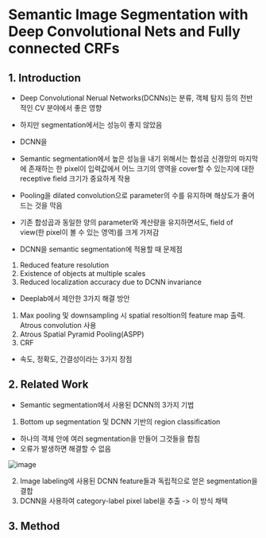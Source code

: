 # Semantic Image Segmentation with Deep Convolutional Nets and Fully connected CRFs

## 1. Introduction

- Deep Convolutional Nerual Networks(DCNNs)는 분류, 객체 탐지 등의 전반적인 CV 분야에서 좋은 영향
- 하지만 segmentation에서는 성능이 좋지 않았음
- DCNN을 

- Semantic segmentation에서 높은 성능을 내기 위해서는 합성곱 신경망의 마지막에 존재하는 한 pixel이 입력값에서 어느 크기의 영역을 cover할 수 있는지에 대한 receptive field 크기가 중요하게 작용
- Pooling을 dilated convolution으로 parameter의 수를 유지하며 해상도가 줄어드는 것을 막음
- 기존 합성곱과 동일한 양의 parameter와 계산량을 유지하면서도, field of view(한 pixel이 볼 수 있는 영역)를 크게 가져감
- DCNN을 semantic segmentation에 적용할 때 문제점
1. Reduced feature resolution
2. Existence of objects at multiple scales
3. Reduced localization accuracy due to DCNN invariance

- Deeplab에서 제안한 3가지 해결 방안

1. Max pooling 및 downsampling 시 spatial resoltion의 feature map 출력. Atrous convolution 사용
2. Atrous Spatial Pyramid Pooling(ASPP)
3. CRF

- 속도, 정확도, 간결성이라는 3가지 장점 

## 2. Related Work

- Semantic segmentation에서 사용된 DCNN의 3가지 기법

1. Bottom up segmentation 및 DCNN 기반의 region classification

- 하나의 객체 안에 여러 segmentation을 만들어 그것들을 합침
- 오류가 발생하면 해결할 수 없음

![image](https://user-images.githubusercontent.com/80622859/218249292-c071ac57-503f-4ea6-99f0-1000d72ed970.png)

2. Image labeling에 사용된 DCNN feature들과 독립적으로 얻은 segmentation을 결합
3. DCNN을 사용하여 category-label pixel label을 추출 -> 이 방식 채택

## 3. Method
 
